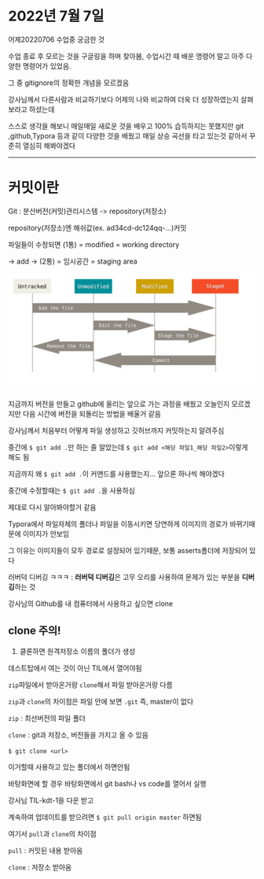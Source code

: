 # 2022년 7월 7일

어제20220706 수업중 궁금한 것

수업 종료 후 모르는 것을 구글링을 하며 찾아봄, 수업시간 때 배운 명령어 말고 아주 다양한 명령어가 있었음.

그 중 gitignore의 정확한 개념을 모르겠음



강사님께서 다른사람과 비교하기보다 어제의 나와 비교하여 더욱 더 성장하였는지 살펴보라고 하셨는데

스스로 생각을 해보니 매일매일 새로운 것을 배우고 100% 습득하지는 못했지만 git ,github,Typora 등과 같이 다양한 것을 배웠고 매일 상승 곡선을 타고 있는것 같아서 꾸준히 열심히 해봐야겠다

---



# 커밋이란

Git : 분산버전(커밋)관리시스템 -> repository(저장소)

repository(저장소)엔 해쉬값(ex. ad34cd-dc124qq-...)커밋



파일들이 수정되면 (1통) = modified = working directory

-> add -> (2통) = 임시공간 = staging area

![커밋되는 과정](20220707.assets/image-20220706104715598.png)

지금까지 버전을 만들고 github에 올리는 앞으로 가는 과정을 배웠고 오늘인지 모르겠지만 다음 시간에 버전을 되돌리는 방법을 배울거 같음



강사님께서 처음부터 어떻게 파일 생성하고 깃허브까지 커밋하는지 알려주심

중간에 `$ git add .`만 하는 줄 알았는데 `$ git add <해당 파일1_해당 파일2>`이렇게 해도 됨

지금까지 왜 `$ git add .`이 커맨드를 사용했는지... 앞으론 하나씩 해야겠다

중간에 수정할때는 `$ git add .`을 사용하심

제대로 다시 알아봐야할거 같음



Typora에서 파일자체의 폴더나 파일을 이동시키면 당연하게 이미지의 경로가 바뀌기때문에 이미지가 안보임

그 이유는 이미지들이 모두 경로로 설정되어 있기때문, 보통 asserts폴더에 저장되어 있다



러버덕 디버깅 ㅋㅋㅋ : **러버덕 디버깅**은 고무 오리를 사용하여 문제가 있는 부분을 **디버깅**하는 것



강사님의 Github를 내 컴퓨터에서 사용하고 싶으면 clone



## clone 주의!

1. 클론하면 원격저장소 이름의 폴더가 생성

데스트탑에서 여는 것이 아닌 TIL에서 열어야됨

`zip`파일에서 받아온거랑 `clone`해서 파일 받아온거랑 다름

`zip`과 `clone`의 차이점은 파일 안에 보면 `.git` 즉, master이 없다

`zip` : 최선버전의 파일 폴더

`clone` : git과 저장소, 버전들을 가지고 올 수 있음



`$ git clone <url>`

이거할때 사용하고 있는 폴더에서 하면안됨 

바탕화면에 할 경우 바탕화면에서 git bash나 vs code를 열어서 실행



강사님 TIL-kdt-1을 다운 받고

계속하여 업데이트를 받으려면 `$ git pull origin master` 하면됨



여기서 `pull`과 `clone`의 차이점

`pull` : 커밋된 내용 받아옴

`clone` : 저장소 받아옴
